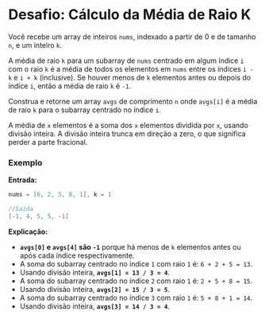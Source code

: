 # Desafio: Cálculo da Média de Raio K

Você recebe um array de inteiros `nums`, indexado a partir de 0 e de tamanho `n`, e um inteiro `k`.

A média de raio `k` para um subarray de `nums` centrado em algum índice `i` com o raio `k` é a média de todos os elementos em `nums` entre os índices `i - k` e `i + k` (inclusive). Se houver menos de `k` elementos antes ou depois do índice `i`, então a média de raio `k` é `-1`.

Construa e retorne um array `avgs` de comprimento `n` onde `avgs[i]` é a média de raio `k` para o subarray centrado no índice `i`.

A média de `x` elementos é a soma dos `x` elementos dividida por `x`, usando divisão inteira. A divisão inteira trunca em direção a zero, o que significa perder a parte fracional.

### Exemplo

**Entrada:**

```C#
nums = [6, 2, 5, 8, 1], k = 1

//Saída
[-1, 4, 5, 5, -1]
```
**Explicação:**

- **`avgs[0]` e `avgs[4]` são `-1`** porque há menos de `k` elementos antes ou após cada índice respectivamente.
- A soma do subarray centrado no índice `1` com raio `1` é: `6 + 2 + 5 = 13`.
- Usando divisão inteira, **`avgs[1] = 13 / 3 = 4`**.
- A soma do subarray centrado no índice `2` com raio `1` é: `2 + 5 + 8 = 15`.
- Usando divisão inteira, **`avgs[2] = 15 / 3 = 5`**.
- A soma do subarray centrado no índice `3` com raio `1` é: `5 + 8 + 1 = 14`.
- Usando divisão inteira, **`avgs[3] = 14 / 3 = 4`**.